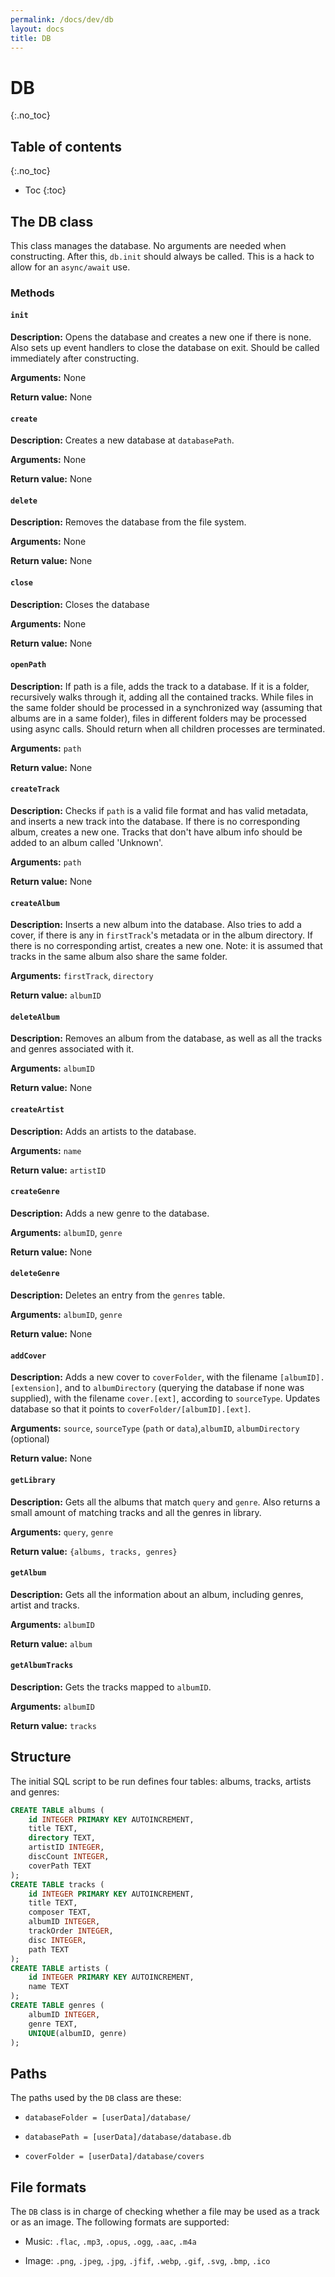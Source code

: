 ```yaml
---
permalink: /docs/dev/db
layout: docs
title: DB
---
```


# DB
{:.no_toc}

## Table of contents
{:.no_toc}

* Toc
{:toc}

## The DB class

This class manages the database. No arguments are needed when constructing. After this, `db.init` should always be called. This is a hack to allow for an `async/await` use.

### Methods

#### `init`

**Description:** Opens the database and creates a new one if there is none. Also sets up event handlers to close the database on exit. Should be called immediately after constructing.

**Arguments:** None

**Return value:** None

#### `create`

**Description:** Creates a new database at `databasePath`.

**Arguments:** None

**Return value:** None

#### `delete`

**Description:** Removes the database from the file system.

**Arguments:** None

**Return value:** None

#### `close`

**Description:** Closes the database

**Arguments:** None

**Return value:** None

#### `openPath`

**Description:** If path is a file, adds the track to a database. If it is a folder, recursively walks through it, adding all the contained tracks. While files in the same folder should be processed in a synchronized way (assuming that albums are in a same folder), files in different folders may be processed using async calls. Should return when all children processes are terminated.

**Arguments:** `path`

**Return value:** None

#### `createTrack`

**Description:** Checks if `path` is a valid file format and has valid metadata, and inserts a new track into the database. If there is no corresponding album, creates a new one. Tracks that don't have album info should be added to an album called 'Unknown'.

**Arguments:** `path`

**Return value:** None

#### `createAlbum`

**Description:** Inserts a new album into the database. Also tries to add a cover, if there is any in `firstTrack`'s metadata or in the album directory. If there is no corresponding artist, creates a new one. Note: it is assumed that tracks in the same album also share the same folder.

**Arguments:** `firstTrack`, `directory`

**Return value:** `albumID`

#### `deleteAlbum`

**Description:** Removes an album from the database, as well as all the tracks and genres associated with it.

**Arguments:** `albumID`

**Return value:** None

#### `createArtist`

**Description:** Adds an artists to the database.

**Arguments:** `name`

**Return value:** `artistID`

#### `createGenre`

**Description:** Adds a new genre to the database.

**Arguments:** `albumID`, `genre`

**Return value:** None

#### `deleteGenre`

**Description:** Deletes an entry from the `genres` table.

**Arguments:** `albumID`, `genre`

**Return value:** None

#### `addCover`

**Description:** Adds a new cover to `coverFolder`, with the filename `[albumID].[extension]`, and to `albumDirectory` (querying the database if none was supplied), with the filename `cover.[ext]`, according to `sourceType`. Updates database so that it points to `coverFolder/[albumID].[ext]`.

**Arguments:** `source`, `sourceType` (`path` or `data`),`albumID`, `albumDirectory` (optional)

**Return value:** None

#### `getLibrary`

**Description:** Gets all the albums that match `query` and `genre`. Also returns a small amount of matching tracks and all the genres in library.

**Arguments:** `query`, `genre`

**Return value:** `{albums, tracks, genres}`

#### `getAlbum`

**Description:** Gets all the information about an album, including genres, artist and tracks.

**Arguments:** `albumID`

**Return value:** `album`

#### `getAlbumTracks`

**Description:** Gets the tracks mapped to `albumID`.

**Arguments:** `albumID`

**Return value:** `tracks`

## Structure

The initial SQL script to be run defines four tables: albums, tracks, artists and genres:

```sql
CREATE TABLE albums (
    id INTEGER PRIMARY KEY AUTOINCREMENT,
    title TEXT,
    directory TEXT,
    artistID INTEGER,
    discCount INTEGER,
    coverPath TEXT
);
CREATE TABLE tracks (
    id INTEGER PRIMARY KEY AUTOINCREMENT,
    title TEXT,
    composer TEXT,
    albumID INTEGER,
    trackOrder INTEGER,
    disc INTEGER,
    path TEXT
);
CREATE TABLE artists (
    id INTEGER PRIMARY KEY AUTOINCREMENT,
    name TEXT
);
CREATE TABLE genres (
    albumID INTEGER,
    genre TEXT,
    UNIQUE(albumID, genre)
);
```

## Paths

The paths used by the `DB` class are these:

- `databaseFolder = [userData]/database/`

- `databasePath = [userData]/database/database.db`

- `coverFolder = [userData]/database/covers`

## File formats

The `DB` class is in charge of checking whether a file may be used as a track or as an image. The following formats are supported:

- Music: `.flac`, `.mp3`, `.opus`, `.ogg`, `.aac`, `.m4a`

- Image: `.png`, `.jpeg`, `.jpg`, `.jfif`, `.webp`, `.gif`, `.svg`, `.bmp`, `.ico`
